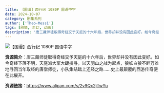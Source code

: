 ```yaml
---
title: 【国漫】西行纪 1080P 国语中字
date: 2024-10-07
category: 剧集系列
author: ['Theo-Messi']
tags: [剧情, 奇幻, 动画]
description: '唐三藏师徒取得奇经交予天庭的十六年后，世界却并没有因此变好。如今奇经下落不明，天庭派大军大肆搜寻，以天羽山之战为起点，狼妖白狼不辞万难地寻回当年取经的唐僧师徒，小队集结踏上还经之路……史上最颠覆的西游传奇便在此展开。'
---
```


![【国漫】西行纪 1080P 国语中字](https://img.zcool.cn/community/010c405ee5031aa801215aa063584d.jpg)

**资源简介**：唐三藏师徒取得奇经交予天庭的十六年后，世界却并没有因此变好。如今奇经下落不明，天庭派大军大肆搜寻，以天羽山之战为起点，狼妖白狼不辞万难地寻回当年取经的唐僧师徒，小队集结踏上还经之路……史上最颠覆的西游传奇便在此展开。

**资源链接**：https://www.alipan.com/s/2v9Qx2jTwYu
